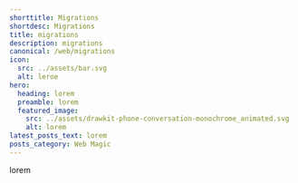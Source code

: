 ```yaml
---
shorttitle: Migrations
shortdesc: Migrations
title: migrations
description: migrations
canonical: /web/migrations
icon:
  src: ../assets/bar.svg
  alt: leroe
hero:
  heading: lorem
  preamble: lorem
  featured_image:
    src: ../assets/drawkit-phone-conversation-monochrome_animated.svg
    alt: lorem
latest_posts_text: lorem
posts_category: Web Magic
---
```

lorem